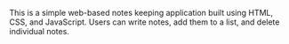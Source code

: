 This is a simple web-based notes keeping application built using HTML, CSS, and JavaScript. Users can write notes, add them to a list, and delete individual notes.
